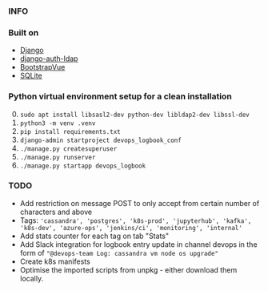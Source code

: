 ### INFO



### Built on
- [Django](https://docs.djangoproject.com/en/3.1/)
- [django-auth-ldap](https://django-auth-ldap.readthedocs.io)
- [BootstrapVue](https://bootstrap-vue.org)
- [SQLite](https://www.sqlite.org/quickstart.html)

### Python virtual environment setup for a clean installation
0. `sudo apt install libsasl2-dev python-dev libldap2-dev libssl-dev`
1. `python3 -m venv .venv`
2. `pip install requirements.txt`
3. `django-admin startproject devops_logbook_conf`
4. `./manage.py createsuperuser`
5. `./manage.py runserver`
6. `./manage.py startapp devops_logbook`

### TODO

- Add restriction on message POST to only accept from certain number of characters and above
- Tags: `'cassandra', 'postgres', 'k8s-prod', 'jupyterhub', 'kafka', 'k8s-dev', 'azure-ops', 'jenkins/ci', 'monitoring', 'internal'`
- Add stats counter for each tag on tab "Stats"
- Add Slack integration for logbook entry update in channel devops in the form of `"@devops-team Log: cassandra vm node os upgrade"`
- Create k8s manifests
- Optimise the imported scripts from unpkg - either download them locally.
